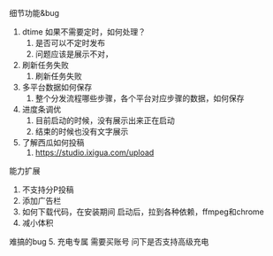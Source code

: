 细节功能&bug
1. dtime 如果不需要定时，如何处理？
   1. 是否可以不定时发布
   2. 问题应该是展示不对，
2. 刷新任务失败
   1. 刷新任务失败
3. 多平台数据如何保存
   1. 整个分发流程哪些步骤，各个平台对应步骤的数据，如何保存
4. 进度条调优
   1. 目前启动的时候，没有展示出来正在启动
   2. 结束的时候也没有文字展示
5. 了解西瓜如何投稿
   1. https://studio.ixigua.com/upload

能力扩展
1. 不支持分P投稿
2. 添加广告栏
3. 如何下载代码，在安装期间
  启动后，拉到各种依赖，ffmpeg和chrome
1. 减小体积

难搞的bug
5. 充电专属
  需要买账号
  问下是否支持高级充电
